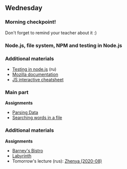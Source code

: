 ## Wednesday

### Morning checkpoint!

Don't forget to remind your teacher about it :)

### Node.js, file system, NPM and testing in Node.js


### Additional materials

- [Testing in node.js](https://github.com/Elbrus-Bootcamp/manuals/blob/master/jasmine.md) (ru)
- [Mozilla documentation](https://developer.mozilla.org/en/docs/Web/JavaScript)
- [JS interactive cheatsheet](https://htmlcheatsheet.com/js)

### Main part

**Assignments**
- [Parsing Data](https://github.com/Elbrus-Bootcamp/core-js-parsing-data-fs/tree/master-eng)
- [Searching words in a file](https://github.com/Elbrus-Bootcamp/words-in-a-file-challenge/tree/master-eng)

### Additional materials

**Assignments**
- [Barney's Bistro](https://github.com/Elbrus-Bootcamp/algorithms-and-oo-checkpoint-challenge/tree/master-eng)
- [Labyrinth](https://github.com/Elbrus-Bootcamp/labyrinth-challenge/tree/master-eng)
- Tomorrow's lecture (rus): [Zhenya (2020-08)](https://www.youtube.com/watch?v=2yQK4SFXMRY&list=PL8NGcSL3ZP-_tTReN_spNfCi-6D4Ox-0o&index=11)
